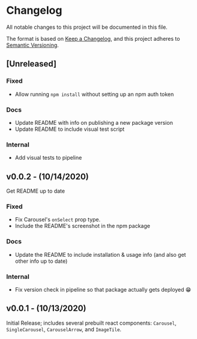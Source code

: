 # Changelog
All notable changes to this project will be documented in this file.

The format is based on [Keep a Changelog](https://keepachangelog.com/en/1.0.0/),
and this project adheres to [Semantic Versioning](https://semver.org/spec/v2.0.0.html).

<!-- template for unreleased section -->
<!-- ## [Unreleased]
No unreleased changes :fire: -->

## [Unreleased]

### Fixed
 - Allow running `npm install` without setting up an npm auth token

### Docs
 - Update README with info on publishing a new package version
 - Update README to include visual test script

### Internal
 - Add visual tests to pipeline

## v0.0.2 - (10/14/2020)
Get README up to date

### Fixed
 - Fix Carousel's `onSelect` prop type.
 - Include the README's screenshot in the npm package

### Docs
 - Update the README to include installation & usage info (and also get other info up to date)

### Internal
 - Fix version check in pipeline so that package actually gets deployed :grin:

## v0.0.1 - (10/13/2020)

Initial Release; includes several prebuilt react components: `Carousel`, `SingleCarousel`, `CarouselArrow`, and `ImageTile`.
